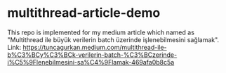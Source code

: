# multithread-article-demo
This repo is implemented for my medium article which named as "Multithread ile büyük verilerin batch üzerinde işlenebilmesini sağlamak". Link: https://tuncagurkan.medium.com/multithread-ile-b%C3%BCy%C3%BCk-verilerin-batch-%C3%BCzerinde-i%C5%9Flenebilmesini-sa%C4%9Flamak-469afa0b8c5a
